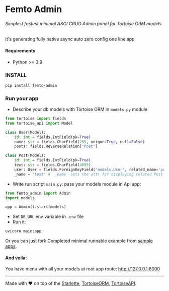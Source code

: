 # Femto Admin
###### Simplest fastest minimal ASGI CRUD Admin panel for Tortoise ORM models
It's generating fully native async auto  zero config one line app 
#### Requirements
- Python >= 3.9

### INSTALL
```bash
pip install femto-admin
```

### Run your app
- Describe your db models with Tortoise ORM in `models.py` module
```python
from tortoise import fields
from tortoise_api import Model

class User(Model):
    id: int = fields.IntField(pk=True)
    name: str = fields.CharField(255, unique=True, null=False)
    posts: fields.ReverseRelation["Post"]

class Post(Model):
    id: int = fields.IntField(pk=True)
    text: str = fields.CharField(4095)
    user: User = fields.ForeignKeyField('models.User', related_name='posts')
    _name = 'text' # `_name` sets the attr for displaying related Post instace inside User (default='name')
```
- Write run script `main.py`: pass your models module in Api app:
```python
from femto_admin import Admin
import models

app = Admin().start(models)
```
- Set `DB_URL` env variable in `.env` file
- Run it:
```bash
uvicorn main:app
```
Or you can just fork Completed minimal runnable example from [sample apps](https://github.com/mixartemev/femto-admin/blob/master/sample_apps/minimal/).

#### And voila:
You have menu with all your models at root app route: http://127.0.0.1:8000


---
Made with ❤ on top of the [Starlette](https://www.starlette.io/), [TortoiseORM](https://tortoise.github.io/), [TortoiseAPI](https://pypi.org/project/tortoise-api/).

